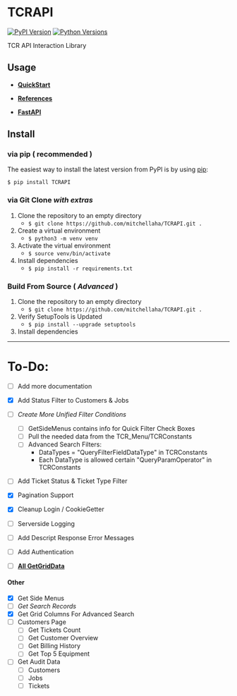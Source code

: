 # TCRAPI
[![PyPI Version](https://img.shields.io/pypi/v/TCRAPI)](https://pypi.org/project/TCRAPI/)
[![Python Versions](https://img.shields.io/pypi/pyversions/TCRAPI)](https://pypi.org/project/TCRAPI/)

TCR API Interaction Library

## Usage

- **[QuickStart](docs/quickstart.md)**

- **[References](docs/references.md)**

- **[FastAPI](docs/FastAPI.md)**



## Install

### via pip ( recommended )

The easiest way to install the latest version from PyPI is by using [pip](https://pip.pypa.io/):

```$ pip install TCRAPI```

### via Git Clone *with extras* 

1. Clone the repository to an empty directory
    - ```$ git clone https://github.com/mitchellaha/TCRAPI.git .```
2. Create a virtual environment
    - ```$ python3 -m venv venv```
3. Activate the virtual environment
    - ```$ source venv/bin/activate```
4. Install dependencies
    - ```$ pip install -r requirements.txt```

### Build From Source ( *Advanced* )

1. Clone the repository to an empty directory
    - ```$ git clone https://github.com/mitchellaha/TCRAPI.git .```
2. Verify SetupTools is Updated
    - ```$ pip install --upgrade setuptools```
3. Install dependencies

-------------------

# To-Do:
- [ ] Add more documentation
- [x] Add Status Filter to Customers & Jobs
- [ ] *Create More Unified Filter Conditions*
    - [ ] GetSideMenus contains info for Quick Filter Check Boxes
    - [ ] Pull the needed data from the TCR_Menu/TCRConstants
    - [ ] Advanced Search Filters:
        - DataTypes = "QueryFilterFieldDataType" in TCRConstants
        - Each DataType is allowed certain "QueryParamOperator" in TCRConstants
- [ ] Add Ticket Status & Ticket Type Filter
- [x] Pagination Support
- [x] Cleanup Login / CookieGetter
- [ ] Serverside Logging
- [ ] Add Descript Response Error Messages
- [ ] Add Authentication

- [ ] **[All GetGridData](docs/quickstart.md)**

#### Other
- [x] Get Side Menus
- [ ] *Get Search Records*
- [x] Get Grid Columns For Advanced Search
- [ ] Customers Page
    - [ ] Get Tickets Count
    - [ ] Get Customer Overview
    - [ ] Get Billing History
    - [ ] Get Top 5 Equipment
- [ ] Get Audit Data
    - [ ] Customers
    - [ ] Jobs
    - [ ] Tickets

